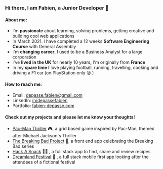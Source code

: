 ### Hi there, I am Fabien, a Junior Developer 👋

#### About me:

* I’m **passionate** about learning, solving problems, getting creative and building cool web applications
* In March 2021. I have completed a 12 weeks **Software Engineering Course** with General Assembly
* I'm **changing career**, I used to be a Business Analyst for a large corporation
* I've **lived in the UK** for nearly 10 years, I'm originally from **France**
* In my **spare time** I love playing football, running, travelling, cooking and driving a F1 car (on PlayStation only 😢 )

#### How to reach me:

* Email: [depasse.fabien@gmail.com](mailto:depasse.fabien@gmail.com)
* LinkedIn: [in/depassefabien](http://www.linkedin.com/in/depassefabien)
* Portfolio: [fabien-depasse.com](https://www.fabien-depasse.com/)

#### Check out my projects and please let me know your thoughts!

* [Pac-Man Thriller](https://github.com/fdepasse/pacman-thriller) 🎮, a grid based game inspired by Pac-Man, themed after Michael Jackson's Thriller
* [The Breaking Bad Project](https://github.com/fdepasse/the-breaking-bad-project) 🧪, a front end app celebrating the Breaking Bad series
* [Hack A Snack](https://github.com/fdepasse/hack-a-snack) 👨‍🍳 , a full stack app to find, share and review recipes
* [Dreamland Festival](https://github.com/fdepasse/dreamland-festival) 🎵 , a full stack mobile first app looking after the attendees of a fictional festival